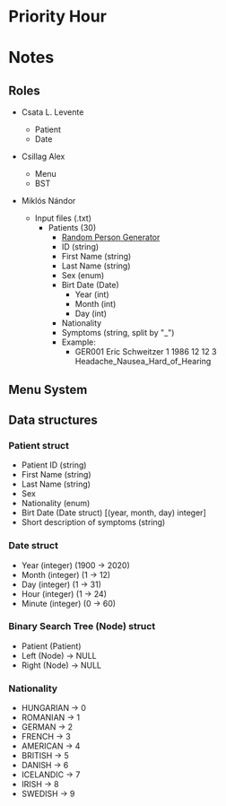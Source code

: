 # Priority Hour

# Notes

## Roles

- Csata L. Levente
	- Patient
	- Date
	
- Csillag Alex
	- Menu
	- BST
	
- Miklós Nándor
	- Input files (.txt)
		- Patients (30)
			- [Random Person Generator](https://www.fakenamegenerator.com/gen-random-gr-gr.php)
			- ID (string)
			- First Name (string)
			- Last  Name (string)
			- Sex (enum)
			- Birt Date (Date)
				- Year (int)
				- Month (int)
				- Day (int)
			- Nationality
			- Symptoms (string, split by "_")
			- Example:
				- GER001 Eric Schweitzer 1 1986 12 12 3 Headache_Nausea_Hard_of_Hearing

## Menu System

## Data structures

### Patient struct

- Patient ID (string)
- First Name (string)
- Last Name (string)
- Sex
- Nationality (enum)
- Birt Date (Date struct) \[(year, month, day) integer\]
- Short description of symptoms (string)

### Date struct

- Year (integer) (1900 -> 2020)
- Month (integer) (1 -> 12)
- Day (integer) (1 -> 31)
- Hour (integer) (1 -> 24)
- Minute (integer) (0 -> 60)

### Binary Search Tree (Node) struct

- Patient (Patient)
- Left (Node) -> NULL
- Right (Node) -> NULL

### Nationality

- HUNGARIAN -> 0
- ROMANIAN -> 1
- GERMAN -> 2
- FRENCH -> 3
- AMERICAN -> 4
- BRITISH -> 5
- DANISH -> 6
- ICELANDIC -> 7
- IRISH -> 8
- SWEDISH -> 9
